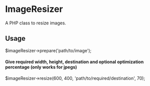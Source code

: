 ImageResizer
=============

A PHP class to resize images.

Usage
-----

$imageResizer->prepare('path/to/image');

#### Give required width, height, destination and optional optimization percentage (only works for jpegs) ####
$imageResizer->resize(600, 400, 'path/to/required/destination', 70);
